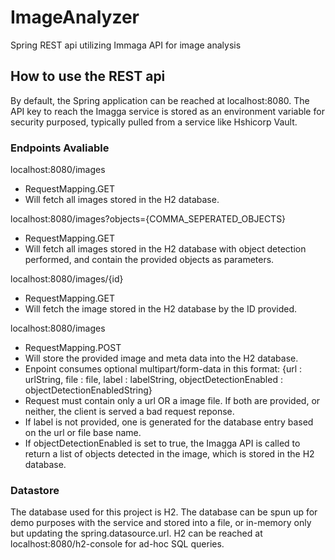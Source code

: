 # ImageAnalyzer
Spring REST api utilizing Immaga API for image analysis

## How to use the REST api
By default, the Spring application can be reached at localhost:8080.
The API key to reach the Imagga service is stored as an environment variable for security purposed, typically pulled from a service like Hshicorp Vault.

### Endpoints Avaliable

localhost:8080/images
- RequestMapping.GET
- Will fetch all images stored in the H2 database.

localhost:8080/images?objects={COMMA_SEPERATED_OBJECTS}
- RequestMapping.GET
- Will fetch all images stored in the H2 database with object detection performed, and contain the provided objects as parameters.

localhost:8080/images/{id}
- RequestMapping.GET
- Will fetch the image stored in the H2 database by the ID provided.

localhost:8080/images
- RequestMapping.POST
- Will store the provided image and meta data into the H2 database.
- Enpoint consumes optional multipart/form-data in this format: {url : urlString, file : file, label : labelString, objectDetectionEnabled : objectDetectionEnabledString}
- Request must contain only a url OR a image file. If both are provided, or neither, the client is served a bad request reponse.
- If label is not provided, one is generated for the database entry based on the url or file base name.
- If objectDetectionEnabled is set to true, the Imagga API is called to return a list of objects detected in the image, which is stored in the H2 database.

### Datastore
The database used for this project is H2. The database can be spun up for demo purposes with the service and stored into a file, or in-memory only but updating the spring.datasource.url.
H2 can be reached at localhost:8080/h2-console for ad-hoc SQL queries.
